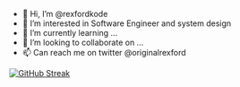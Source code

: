 - 👋 Hi, I’m @rexfordkode
- 👀 I’m interested in Software Engineer and system design
- 🌱 I’m currently learning ...
- 💞️ I’m looking to collaborate on ...
- 📫 Can reach me on twitter @originalrexford

<!---
rexfordkode/rexfordkode is a ✨ special ✨ repository because its `README.md` (this file) appears on your GitHub profile.
You can click the Preview link to take a look at your changes.
--->
[![GitHub Streak](https://streak-stats.demolab.com/?user=rexfordkode)](https://git.io/streak-stats)
